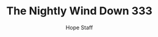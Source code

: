 ---
image: /assets/img/nwd/333_nwd_psalm_147_3_nlt.png
title: The Nightly Wind Down 333
number: 333
categories:
  - The Nightly Wind Down
author: Hope Staff
notes: The Nightly Wind Down 333
embed: >-
  EMBED_GOES_HERE
transcript: >-
  SOME LINES OF TEXT START HERE
---